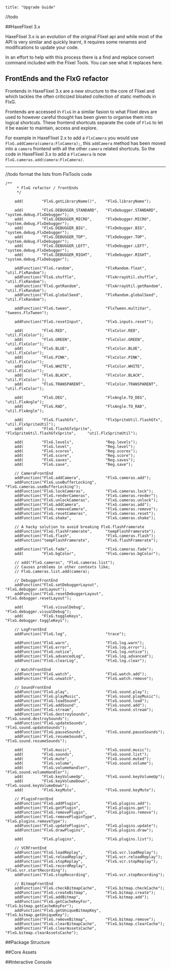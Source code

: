 ```
title: "Upgrade Guide"
```

//todo


##HaxeFlixel 3.x

HaxeFlixel 3.x is an evolution of the original Flixel api and while most of the API is very similar and quickly learnt, it requires some renames and modifications to update your code. 

In an effort to help with this process there is a find and replace convert command included with the Flixel Tools. You can see what it replaces here.



## FrontEnds and the FlxG refactor

Frontends in HaxeFlixel 3.x are a new structure to the core of Flixel and which tackles the often criticized bloated collection of static methods in FlxG.

Frontends are accessed in `FlxG` in a similar fasion to what Flixel devs are used to however careful thought has been given to organise them into logical shortcuts.
These frontend shortcuts separate the code of `FlxG` to let it be easier to maintain, access and explore.

For example in HaxeFlixel 2.x to add a `FlxCamera` you would use `FlxG.addCamera(camera:FlxCamera);`, this `addCamera` method has been moved into a `camera` frontend with all the other `camera` related shortcuts.
So the code in HaxeFlixel 3.x to add a `FlxCamera` is now `FlxG.cameras.add(camera:FlxCamera)`.




________

//todo format the lists from FlxTools code


    /**
		 * FlxG refactor / frontEnds
		 */

		add(		"FlxG.getLibraryName()",	"FlxG.libraryName");

		add(		"FlxG.DEBUGGER_STANDARD",	"FlxDebugger.STANDARD",				"system.debug.FlxDebugger");
		add(		"FlxG.DEBUGGER_MICRO",		"FlxDebugger.MICRO",				"system.debug.FlxDebugger");
		add(		"FlxG.DEBUGGER_BIG",		"FlxDebugger.BIG",					"system.debug.FlxDebugger");
		add(		"FlxG.DEBUGGER_TOP",		"FlxDebugger.TOP",					"system.debug.FlxDebugger");
		add(		"FlxG.DEBUGGER_LEFT",		"FlxDebugger.LEFT",					"system.debug.FlxDebugger");
		add(		"FlxG.DEBUGGER_RIGHT",		"FlxDebugger.RIGHT",				"system.debug.FlxDebugger");

		addFunction("FlxG.random",				"FlxRandom.float",					"util.FlxRandom");
		addFunction("FlxG.shuffle",				"FlxArrayUtil.shuffle",				"util.FlxRandom");
		addFunction("FlxG.getRandom",			"FlxArrayUtil.getRandom",			"util.FlxRandom");
		addFunction("FlxG.globalSeed",			"FlxRandom.globalSeed",				"util.FlxRandom");

		addFunction("FlxG.tween",				"FlxTween.multiVar",				"tweens.FlxTween");

		addFunction("FlxG.resetInput",			"FlxG.inputs.reset");

		add(		"FlxG.RED",					"FlxColor.RED",						"util.FlxColor");
		add(		"FlxG.GREEN",				"FlxColor.GREEN",					"util.FlxColor");
		add(		"FlxG.BLUE",				"FlxColor.BLUE",					"util.FlxColor");
		add(		"FlxG.PINK",				"FlxColor.PINK",					"util.FlxColor");
		add(		"FlxG.WHITE",				"FlxColor.WHITE",					"util.FlxColor");
		add(		"FlxG.BLACK",				"FlxColor.BLACK",					"util.FlxColor" );
		add(		"FlxG.TRANSPARENT",			"FlxColor.TRANSPARENT",				"util.FlxColor");

		add(		"FlxG.DEG",					"FlxAngle.TO_DEG",					"util.FlxAngle");
		add(		"FlxG.RAD",					"FlxAngle.TO_RAD",					"util.FlxAngle");

		add(		"FlxG.flashGfx",			"FlxSpriteUtil.flashGfx",			"util.FlxSpriteUtil");
		add(		"FlxG.flashGfxSprite",		"FlxSpriteUtil.flashGfxSprite",		"util.FlxSpriteUtil");

		add(		"FlxG.levels",				"Reg.levels");
		add(		"FlxG.level",				"Reg.level");
		add(		"FlxG.scores",				"Reg.scores");
		add(		"FlxG.score",				"Reg.score");
		add(		"FlxG.saves",				"Reg.saves");
		add(		"FlxG.save",				"Reg.save");

		// CameraFrontEnd
		addFunction("FlxG.addCamera",			"FlxG.cameras.add");
		addFunction("FlxG.useBufferLocking",	"FlxG.cameras.useBufferLocking");
		addFunction("FlxG.lockCameras",			"FlxG.cameras.lock");
		addFunction("FlxG.renderCameras",		"FlxG.cameras.render");
		addFunction("FlxG.unlockCameras",		"FlxG.cameras.unlock");
		addFunction("FlxG.addCamera",			"FlxG.cameras.add");
		addFunction("FlxG.removeCamera",		"FlxG.cameras.remove");
		addFunction("FlxG.resetCameras",		"FlxG.cameras.reset");
		addFunction("FlxG.shake",				"FlxG.cameras.shake");

		// A hacky solution to avoid breaking FlxG.flashFramerate
		addFunction("FlxG.flashFramerate",		"tempFlashFramerate");
		addFunction("FlxG.flash",				"FlxG.cameras.flash");
		addFunction("tempFlashFramerate",		"FlxG.flashFramerate");

		addFunction("FlxG.fade",				"FlxG.cameras.fade");
		add(		"FlxG.bgColor",				"FlxG.cameras.bgColor");

		// add("FlxG.cameras", "FlxG.cameras.list");
		// Causes problems in other contexts like;
		// FlxG.cameras.list.add(camera);

		// DebuggerFrontEnd
		addFunction("FlxG.setDebuggerLayout",	"FlxG.debugger.setLayout");
		addFunction("FlxG.resetDebuggerLayout",	"FlxG.debugger.resetLayout");

		add(		"FlxG.visualDebug",			"FlxG.debugger.visualDebug");
		add(		"FlxG.toggleKeys",			"FlxG.debugger.toggleKeys");

		// LogFrontEnd
		addFunction("FlxG.log",					"trace");

		addFunction("FlxG.warn",				"FlxG.log.warn");
		addFunction("FlxG.error",				"FlxG.log.error");
		addFunction("FlxG.notice",				"FlxG.log.notice");
		addFunction("FlxG.advancedLog",			"FlxG.log.advanced");
		addFunction("FlxG.clearLog",			"FlxG.log.clear");

		// WatchFrontEnd
		addFunction("FlxG.watch",				"FlxG.watch.add");
		addFunction("FlxG.unwatch",				"FlxG.watch.remove");

		// SoundFrontEnd
		addFunction("FlxG.play",				"FlxG.sound.play");
		addFunction("FlxG.playMusic",			"FlxG.sound.playMusic");
		addFunction("FlxG.loadSound",			"FlxG.sound.load");
		addFunction("FlxG.addSound",			"FlxG.sound.add");
		addFunction("FlxG.stream",				"FlxG.sound.stream");
		addFunction("FlxG.destroySounds",		"FlxG.sound.destroySounds");
		addFunction("FlxG.updateSounds",		"FlxG.sound.updateSounds");
		addFunction("FlxG.pauseSounds",			"FlxG.sound.pauseSounds");
		addFunction("FlxG.resumeSounds",		"FlxG.sound.resumeSounds");

		add(		"FlxG.music",				"FlxG.sound.music");
		add(		"FlxG.sounds",				"FlxG.sound.list");
		add(		"FlxG.mute",				"FlxG.sound.muted");
		add(		"FlxG.volume",				"FlxG.sound.volume");
		add(		"FlxG.volumeHandler",		"FlxG.sound.volumeHandler");
		add(		"FlxG.keyVolumeUp",			"FlxG.sound.keyVolumeUp");
		add(		"FlxG.keyVolumeDown",		"FlxG.sound.keyVolumeDown");
		add(		"FlxG.keyMute",				"FlxG.sound.keyMute");

		// PluginFrontEnd
		addFunction("FlxG.addPlugin",			"FlxG.plugins.add");
		addFunction("FlxG.getPlugin",			"FlxG.plugins.get");
		addFunction("FlxG.removePlugin",		"FlxG.plugins.remove");
		addFunction("FlxG.removePluginType",	"FlxG.plugins.removeType");
		addFunction("FlxG.updatePlugins",		"FlxG.plugins.update");
		addFunction("FlxG.drawPlugins",			"FlxG.plugins.draw");

		add(		"FlxG.plugins",				"FlxG.plugins.list");

		// VCRFrontEnd
		addFunction("FlxG.loadReplay",			"FlxG.vcr.loadReplay");
		addFunction("FlxG.reloadReplay",		"FlxG.vcr.reloadReplay");
		addFunction("FlxG.stopReplay",			"FlxG.vcr.stopReplay");
		addFunction("FlxG.recordReplay",		"FlxG.vcr.startRecording");
		addFunction("FlxG.stopRecording",		"FlxG.vcr.stopRecording");

		// BitmapFrontEnd
		addFunction("FlxG.checkBitmapCache",	"FlxG.bitmap.checkCache");
		addFunction("FlxG.createBitmap",		"FlxG.bitmap.create");
		addFunction("FlxG.addBitmap",			"FlxG.bitmap.add");
		addFunction("FlxG.getCacheKeyFor",		"FlxG.bitmap.getCacheKeyFor");
		addFunction("FlxG.getUniqueBitmapKey",	"FlxG.bitmap.getUniqueKey");
		addFunction("FlxG.removeBitmap",		"FlxG.bitmap.remove");
		addFunction("FlxG.clearBitmapCache",	"FlxG.bitmap.clearCache");
		addFunction("FlxG.clearAssetsCache",	"FlxG.bitmap.clearAssetsCache");


##Package Structure

##Core Assets

##Interactive Console
